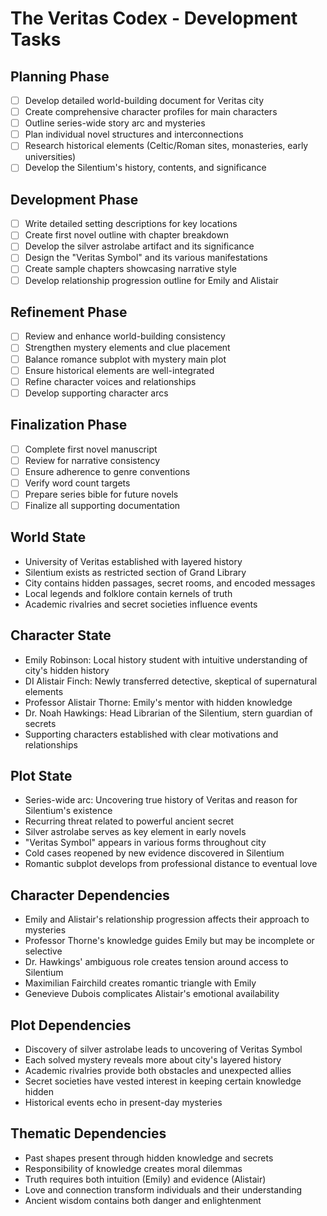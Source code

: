 # The Veritas Codex - Development Tasks

## Planning Phase
- [ ] Develop detailed world-building document for Veritas city
- [ ] Create comprehensive character profiles for main characters
- [ ] Outline series-wide story arc and mysteries
- [ ] Plan individual novel structures and interconnections
- [ ] Research historical elements (Celtic/Roman sites, monasteries, early universities)
- [ ] Develop the Silentium's history, contents, and significance

## Development Phase
- [ ] Write detailed setting descriptions for key locations
- [ ] Create first novel outline with chapter breakdown
- [ ] Develop the silver astrolabe artifact and its significance
- [ ] Design the "Veritas Symbol" and its various manifestations
- [ ] Create sample chapters showcasing narrative style
- [ ] Develop relationship progression outline for Emily and Alistair

## Refinement Phase
- [ ] Review and enhance world-building consistency
- [ ] Strengthen mystery elements and clue placement
- [ ] Balance romance subplot with mystery main plot
- [ ] Ensure historical elements are well-integrated
- [ ] Refine character voices and relationships
- [ ] Develop supporting character arcs

## Finalization Phase
- [ ] Complete first novel manuscript
- [ ] Review for narrative consistency
- [ ] Ensure adherence to genre conventions
- [ ] Verify word count targets
- [ ] Prepare series bible for future novels
- [ ] Finalize all supporting documentation

## World State
- University of Veritas established with layered history
- Silentium exists as restricted section of Grand Library
- City contains hidden passages, secret rooms, and encoded messages
- Local legends and folklore contain kernels of truth
- Academic rivalries and secret societies influence events

## Character State
- Emily Robinson: Local history student with intuitive understanding of city's hidden history
- DI Alistair Finch: Newly transferred detective, skeptical of supernatural elements
- Professor Alistair Thorne: Emily's mentor with hidden knowledge
- Dr. Noah Hawkings: Head Librarian of the Silentium, stern guardian of secrets
- Supporting characters established with clear motivations and relationships

## Plot State
- Series-wide arc: Uncovering true history of Veritas and reason for Silentium's existence
- Recurring threat related to powerful ancient secret
- Silver astrolabe serves as key element in early novels
- "Veritas Symbol" appears in various forms throughout city
- Cold cases reopened by new evidence discovered in Silentium
- Romantic subplot develops from professional distance to eventual love

## Character Dependencies
- Emily and Alistair's relationship progression affects their approach to mysteries
- Professor Thorne's knowledge guides Emily but may be incomplete or selective
- Dr. Hawkings' ambiguous role creates tension around access to Silentium
- Maximilian Fairchild creates romantic triangle with Emily
- Genevieve Dubois complicates Alistair's emotional availability

## Plot Dependencies
- Discovery of silver astrolabe leads to uncovering of Veritas Symbol
- Each solved mystery reveals more about city's layered history
- Academic rivalries provide both obstacles and unexpected allies
- Secret societies have vested interest in keeping certain knowledge hidden
- Historical events echo in present-day mysteries

## Thematic Dependencies
- Past shapes present through hidden knowledge and secrets
- Responsibility of knowledge creates moral dilemmas
- Truth requires both intuition (Emily) and evidence (Alistair)
- Love and connection transform individuals and their understanding
- Ancient wisdom contains both danger and enlightenment
